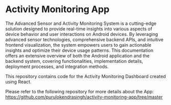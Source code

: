 # Activity Monitoring App

The Advanced Sensor and Activity Monitoring System is a cutting-edge solution designed to provide real-time insights into various aspects of device behavior and user interactions on Android devices. By leveraging advanced sensor technologies, comprehensive backend APIs, and intuitive frontend visualization, the system empowers users to gain actionable insights and optimize their device usage patterns. This documentation offers an extensive overview of both the Android application and the backend system, covering functionalities, implementation details, deployment processes, and integration methods.

This repository contains code for the Activity Monitoring Dashboard created using React.

Please refer to the following repository for more details about the App: https://github.com/purulokendrasingh/activity-monitoring-app/tree/master
